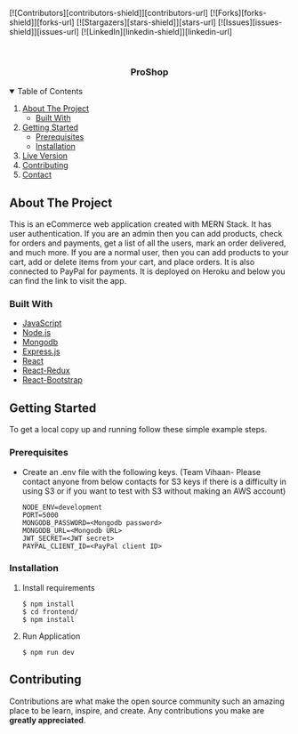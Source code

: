 <!-- PROJECT SHIELDS -->
<!--
*** I'm using markdown "reference style" links for readability.
*** Reference links are enclosed in brackets [ ] instead of parentheses ( ).
*** See the bottom of this document for the declaration of the reference variables
*** for contributors-url, forks-url, etc. This is an optional, concise syntax you may use.
*** https://www.markdownguide.org/basic-syntax/#reference-style-links
-->

[![Contributors][contributors-shield]][contributors-url]
[![Forks][forks-shield]][forks-url]
[![Stargazers][stars-shield]][stars-url]
[![Issues][issues-shield]][issues-url]
[![LinkedIn][linkedin-shield]][linkedin-url]

<!-- PROJECT LOGO -->
<br />

<p align="center">


  <h3 align="center">ProShop</h3>

</p>

  
<!-- TABLE OF CONTENTS -->
<details open="open">
  <summary>Table of Contents</summary>
  <ol>
    <li>
      <a href="#about-the-project">About The Project</a>
      <ul>
        <li><a href="#built-with">Built With</a></li>
      </ul>
    </li>
    <li>
      <a href="#getting-started">Getting Started</a>
      <ul>
        <li><a href="#prerequisites">Prerequisites</a></li>
        <li><a href="#installation">Installation</a></li>
      </ul>
    </li>
    <li><a href="#live-version">Live Version</a></li>
    <li><a href="#contributing">Contributing</a></li>
    <li><a href="#contact">Contact</a></li>
  </ol>
</details>

<!-- ABOUT THE PROJECT -->

## About The Project

This is an eCommerce web application created with MERN Stack. It has user authentication. If you are an admin then you can add products, check for orders and payments, get a list of all the users, mark an order delivered, and much more. If you are a normal user, then you can add products to your cart, add or delete items from your cart, and place orders. It is also connected to PayPal for payments. It is deployed on Heroku and below you can find the link to visit the app. 

### Built With

- [JavaScript](https://www.javascript.com/)
- [Node.js](https://nodejs.org/en/)
- [Mongodb](https://www.mongodb.com/2)
- [Express.js](https://expressjs.com/)
- [React](https://reactjs.org)
- [React-Redux](https://react-redux.js.org/)
- [React-Bootstrap](https://react-bootstrap.github.io/)

<!-- GETTING STARTED -->

## Getting Started

To get a local copy up and running follow these simple example steps.

### Prerequisites

- Create an .env file with the following keys. (Team Vihaan- Please contact anyone from below contacts for S3 keys if there is a difficulty in using S3 or if you want to test with S3 without making an AWS account) 

  ```
  NODE_ENV=development
  PORT=5000
  MONGODB_PASSWORD=<Mongodb password>
  MONGODB_URL=<Mongodb URL>
  JWT_SECRET=<JWT secret>
  PAYPAL_CLIENT_ID=<PayPal client ID>

  ```

### Installation

1. Install requirements
   ```
   $ npm install
   $ cd frontend/
   $ npm install
   ```
2. Run Application

   ```
   $ npm run dev
   ```

<!-- CONTRIBUTING -->

## Contributing

Contributions are what make the open source community such an amazing place to be learn, inspire, and create. Any contributions you make are **greatly appreciated**.

<!-- ACKNOWLEDGEMENTS -->

<!-- MARKDOWN LINKS & IMAGES -->


